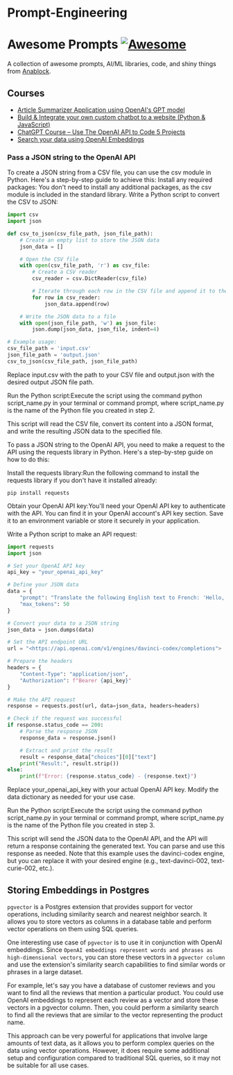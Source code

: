 # Prompt-Engineering
# Awesome Prompts [![Awesome](https://cdn.rawgit.com/sindresorhus/awesome/d7305f38d29fed78fa85652e3a63e154dd8e8829/media/badge.svg)](https://github.com/anablock/Prompt-Engineering)

A collection of awesome prompts, AI/ML libraries, code, and shiny things from [Anablock](https://developer.mozilla.org/en-US/docs/Web/JavaScript).

## Courses
* [Article Summarizer Application using OpenAI's GPT model](https://www.youtube.com/watch?v=vpvtZZi5ZWk&t=423s)
* [Build & Integrate your own custom chatbot to a website (Python & JavaScript)](https://www.youtube.com/watch?v=a37BL0stIuM)
* [ChatGPT Course – Use The OpenAI API to Code 5 Projects](https://www.youtube.com/watch?v=uRQH2CFvedY)
* [Search your data using OpenAI Embeddings](https://www.youtube.com/watch?v=Ef6A1Y4FUbU)

### Pass a JSON string to the OpenAI API
To create a JSON string from a CSV file, you can use the csv module in Python. Here's a step-by-step guide to achieve this:
Install any required packages:
You don't need to install any additional packages, as the csv module is included in the standard library.
Write a Python script to convert the CSV to JSON:

```py
import csv
import json

def csv_to_json(csv_file_path, json_file_path):
    # Create an empty list to store the JSON data
    json_data = []

    # Open the CSV file
    with open(csv_file_path, 'r') as csv_file:
        # Create a CSV reader
        csv_reader = csv.DictReader(csv_file)

        # Iterate through each row in the CSV file and append it to the json_data list
        for row in csv_reader:
            json_data.append(row)

    # Write the JSON data to a file
    with open(json_file_path, 'w') as json_file:
        json.dump(json_data, json_file, indent=4)

# Example usage:
csv_file_path = 'input.csv'
json_file_path = 'output.json'
csv_to_json(csv_file_path, json_file_path)
```

Replace input.csv with the path to your CSV file and output.json with the desired output JSON file path.

Run the Python script:Execute the script using the command python script_name.py in your terminal or command prompt, where script_name.py is the name of the Python file you created in step 2.

This script will read the CSV file, convert its content into a JSON format, and write the resulting JSON data to the specified file.

To pass a JSON string to the OpenAI API, you need to make a request to the API using the requests library in Python. Here's a step-by-step guide on how to do this:

Install the requests library:Run the following command to install the requests library if you don't have it installed already:

```
pip install requests
```

Obtain your OpenAI API key:You'll need your OpenAI API key to authenticate with the API. You can find it in your OpenAI account's API key section. Save it to an environment variable or store it securely in your application.

Write a Python script to make an API request:

```py
import requests
import json

# Set your OpenAI API key
api_key = "your_openai_api_key"

# Define your JSON data
data = {
    "prompt": "Translate the following English text to French: 'Hello, how are you?'",
    "max_tokens": 50
}

# Convert your data to a JSON string
json_data = json.dumps(data)

# Set the API endpoint URL
url = "<https://api.openai.com/v1/engines/davinci-codex/completions">

# Prepare the headers
headers = {
    "Content-Type": "application/json",
    "Authorization": f"Bearer {api_key}"
}

# Make the API request
response = requests.post(url, data=json_data, headers=headers)

# Check if the request was successful
if response.status_code == 200:
    # Parse the response JSON
    response_data = response.json()

    # Extract and print the result
    result = response_data["choices"][0]["text"]
    print("Result:", result.strip())
else:
    print(f"Error: {response.status_code} - {response.text}")
```

Replace your_openai_api_key with your actual OpenAI API key. Modify the data dictionary as needed for your use case.

Run the Python script:Execute the script using the command python script_name.py in your terminal or command prompt, where script_name.py is the name of the Python file you created in step 3.

This script will send the JSON data to the OpenAI API, and the API will return a response containing the generated text. You can parse and use this response as needed. Note that this example uses the davinci-codex engine, but you can replace it with your desired engine (e.g., text-davinci-002, text-curie-002, etc.).

## Storing Embeddings in Postgres

`pgvector` is a Postgres extension that provides support for vector operations, including similarity search and nearest neighbor search. It allows you to store vectors as columns in a database table and perform vector operations on them using SQL queries.

One interesting use case of `pgvector` is to use it in conjunction with OpenAI embeddings. Since `OpenAI embeddings represent words and phrases as high-dimensional vectors`, you can store these vectors in a `pgvector column` and use the extension's similarity search capabilities to find similar words or phrases in a large dataset.

For example, let's say you have a database of customer reviews and you want to find all the reviews that mention a particular product. You could use OpenAI embeddings to represent each review as a vector and store these vectors in a pgvector column. Then, you could perform a similarity search to find all the reviews that are similar to the vector representing the product name.

This approach can be very powerful for applications that involve large amounts of text data, as it allows you to perform complex queries on the data using vector operations. However, it does require some additional setup and configuration compared to traditional SQL queries, so it may not be suitable for all use cases.